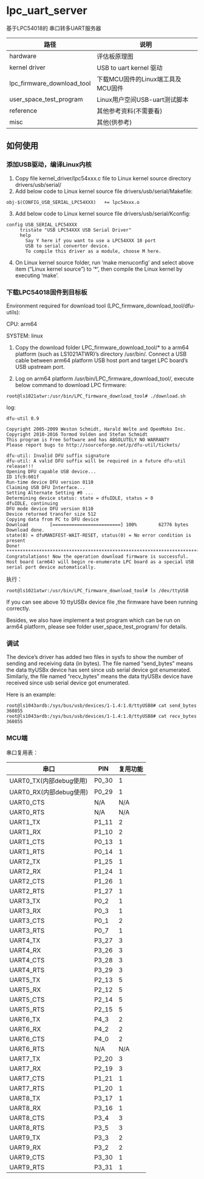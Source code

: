 # lpc_uart_server

基于LPC54018的 串口转多UART服务器

| 路径                       | 说明                              |
| -------------------------- | --------------------------------- |
| hardware                   | 评估板原理图                      |
| kernel driver              | USB to uart kernel 驱动           |
| lpc_firmware_download_tool | 下载MCU固件的Linux端工具及MCU固件 |
| user_space_test_program    | Linux用户空间USB-uart测试脚本     |
| reference                  | 其他参考资料(不需要看)            |
| misc                       | 其他(供参考)                      |



## 如何使用

### 添加USB驱动，编译Linux内核

1. Copy file kernel_driver/lpc54xxx.c file to Linux kernel source directory drivers/usb/serial/
2. Add below code to Linux kernel source file drivers/usb/serial/Makefile:

`obj-$(CONFIG_USB_SERIAL_LPC54XXX)   += lpc54xxx.o`

3. Add below code to Linux kernel source file drivers/usb/serial/Kconfig:

```
config USB_SERIAL_LPC54XXX
     tristate "USB LPC54XXX USB Serial Driver"
     help
       Say Y here if you want to use a LPC54XXX 10 port
       USB to serial converter device.
       To compile this driver as a module, choose M here.

```

4. On Linux kernel source folder, run ‘make menuconfig’ and select above item (“Linux kernel source”) to ‘*’, then compile the Linux kernel by executing ‘make’.

### 下载LPC54018固件到目标板

Environment required for download tool (LPC_firmware_download_tool/dfu-utils):

CPU:       arm64

SYSTEM:    linux

1. Copy the download folder  LPC_firmware_download_tool/*  to a arm64 platform (such as LS1021ATWR)’s directory /usr/bin/. Connect a USB cable between arm64 platform USB host port and target LPC board’s USB upstream port.

2. Log on arm64 platform /usr/bin/LPC_firmware_download_tool/, execute below command to download LPC firmware:

   

```
root@ls1021atwr:/usr/bin/LPC_firmware_download_tool# ./download.sh
```

log:

```
dfu-util 0.9

Copyright 2005-2009 Weston Schmidt, Harald Welte and OpenMoko Inc.
Copyright 2010-2016 Tormod Volden and Stefan Schmidt
This program is Free Software and has ABSOLUTELY NO WARRANTY
Please report bugs to http://sourceforge.net/p/dfu-util/tickets/

dfu-util: Invalid DFU suffix signature
dfu-util: A valid DFU suffix will be required in a future dfu-util release!!!
Opening DFU capable USB device...
ID 1fc9:001f
Run-time device DFU version 0110
Claiming USB DFU Interface...
Setting Alternate Setting #0 ...
Determining device status: state = dfuIDLE, status = 0
dfuIDLE, continuing
DFU mode device DFU version 0110
Device returned transfer size 512
Copying data from PC to DFU device
Download        [=========================] 100%        62776 bytes
Download done.
state(8) = dfuMANIFEST-WAIT-RESET, status(0) = No error condition is present
Done!
************************************************************************************************
Congratulations! Now the operation download firmware is successful. Host board (arm64) will begin re-enumerate LPC board as a special USB serial port device automatically.
```

执行：

```
root@ls1021atwr:/usr/bin/LPC_firmware_download_tool# ls /dev/ttyUSB
```

If you can see above 10 ttyUSBx device file ,the firmware have been running correctly.



Besides, we also have implement a test program which can be run on arm64 platform, please see folder user_space_test_program/ for details.



### 调试

The device’s driver has added two files in sysfs to show the number of sending and receiving data (in bytes). The file named “send_bytes” means the data ttyUSBx device has sent since usb serial device got enumerated. Similarly, the file named “recv_bytes” means the data ttyUSBx device have received since usb serial device got enumerated.



Here is an example:

```
root@ls1043ardb:/sys/bus/usb/devices/1-1.4:1.0/ttyUSB8# cat send_bytes
360855
root@ls1043ardb:/sys/bus/usb/devices/1-1.4:1.0/ttyUSB8# cat recv_bytes
360855

```



### MCU端

串口复用表：

| 串口                    | PIN   | 复用功能 |
| ----------------------- | ----- | -------- |
| UART0_TX(内部debug使用) | P0_30 | 1        |
| UART0_RX(内部debug使用) | P0_29 | 1        |
| UART0_CTS               | N/A   | N/A      |
| UART0_RTS               | N/A   | N/A      |
| UART1_TX                | P1_11 | 2        |
| UART1_RX                | P1_10 | 2        |
| UART1_CTS               | P0_13 | 1        |
| UART1_RTS               | P0_14 | 1        |
| UART2_TX                | P1_25 | 1        |
| UART2_RX                | P1_24 | 1        |
| UART2_CTS               | P1_26 | 1        |
| UART2_RTS               | P1_27 | 1        |
| UART3_TX                | P0_2  | 1        |
| UART3_RX                | P0_3  | 1        |
| UART3_CTS               | P0_1  | 2        |
| UART3_RTS               | P0_7  | 1        |
| UART4_TX                | P3_27 | 3        |
| UART4_RX                | P3_26 | 3        |
| UART4_CTS               | P3_28 | 3        |
| UART4_RTS               | P3_29 | 3        |
| UART5_TX                | P2_13 | 5        |
| UART5_RX                | P2_12 | 5        |
| UART5_CTS               | P2_14 | 5        |
| UART5_RTS               | P2_15 | 5        |
| UART6_TX                | P4_3  | 2        |
| UART6_RX                | P4_2  | 2        |
| UART6_CTS               | P4_0  | 2        |
| UART6_RTS               | N/A   | N/A      |
| UART7_TX                | P2_20 | 3        |
| UART7_RX                | P2_19 | 3        |
| UART7_CTS               | P1_21 | 1        |
| UART7_RTS               | P1_20 | 1        |
| UART8_TX                | P3_17 | 1        |
| UART8_RX                | P3_16 | 1        |
| UART8_CTS               | P3_4  | 3        |
| UART8_RTS               | P3_5  | 3        |
| UART9_TX                | P3_3  | 2        |
| UART9_RX                | P3_2  | 2        |
| UART9_CTS               | P3_30 | 1        |
| UART9_RTS               | P3_31 | 1        |

